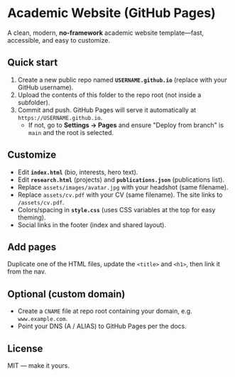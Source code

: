 
# Academic Website (GitHub Pages)

A clean, modern, **no-framework** academic website template—fast, accessible, and easy to customize.

## Quick start

1. Create a new public repo named **`USERNAME.github.io`** (replace with your GitHub username).
2. Upload the contents of this folder to the repo root (not inside a subfolder).
3. Commit and push. GitHub Pages will serve it automatically at `https://USERNAME.github.io`.
   - If not, go to **Settings → Pages** and ensure "Deploy from branch" is `main` and the root is selected.

## Customize

- Edit **`index.html`** (bio, interests, hero text).
- Edit **`research.html`** (projects) and **`publications.json`** (publications list).
- Replace `assets/images/avatar.jpg` with your headshot (same filename).
- Replace `assets/cv.pdf` with your CV (same filename). The site links to `/assets/cv.pdf`.
- Colors/spacing in **`style.css`** (uses CSS variables at the top for easy theming).
- Social links in the footer (index and shared layout).

## Add pages

Duplicate one of the HTML files, update the `<title>` and `<h1>`, then link it from the nav.

## Optional (custom domain)

- Create a `CNAME` file at repo root containing your domain, e.g. `www.example.com`.
- Point your DNS (A / ALIAS) to GitHub Pages per the docs.

## License

MIT — make it yours.
